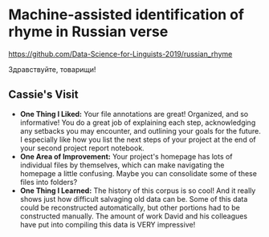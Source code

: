 # Machine-assisted identification of rhyme in Russian verse

<https://github.com/Data-Science-for-Linguists-2019/russian_rhyme>

Здравствуйте, товарищи!

## Cassie's Visit
* **One Thing I Liked:** Your file annotations are great! Organized, and 
so informative! You do a great job of explaining each step, acknowledging 
any setbacks you may encounter, and outlining your goals for the future. 
I especially like how you list the next steps of your project at the end 
of your second project report notebook.
* **One Area of Improvement:** Your project's homepage has lots of 
individual files by themselves, which can make navigating the homepage a 
little confusing. Maybe you can consolidate some of these files into 
folders?
* **One Thing I Learned:** The history of this corpus is so cool! And it 
really shows just how difficult salvaging old data can be. Some of this 
data could be reconstructed automatically, but other portions had to be 
constructed manually. The amount of work David and his colleagues have 
put into compiling this data is VERY impressive!
